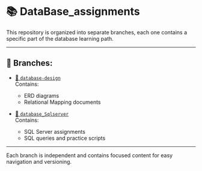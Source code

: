 # 📚 DataBase_assignments

This repository is organized into separate branches, each one contains a specific part of the database learning path.

---

## 🔗 Branches:

- [📘 `database-design`](https://github.com/Mohamed77ahmed/DataBase_assignments/tree/database-design)  
  Contains:  
  - ERD diagrams  
  - Relational Mapping documents

- [💾 `database_Sqlserver`](https://github.com/Mohamed77ahmed/DataBase_assignments/tree/database_Sqlserver)  
  Contains:  
  - SQL Server assignments  
  - SQL queries and practice scripts

---

Each branch is independent and contains focused content for easy navigation and versioning.
